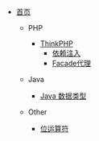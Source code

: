 * [首页](/#)	
  * PHP	
    
    * [ThinkPHP](php/thinkphp)		
    	* [依赖注入](php/thinkphp_ioc)	
    	* [Facade代理](php/thinkphp_facade)
  * Java
    * [Java 数据类型](java/java_01)
  * Other
    * [位运算符](bitoperation)
